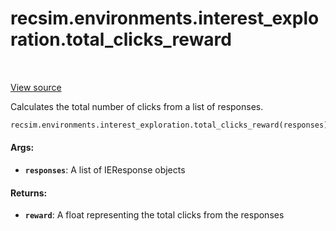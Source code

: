 <div itemscope itemtype="http://developers.google.com/ReferenceObject">
<meta itemprop="name" content="recsim.environments.interest_exploration.total_clicks_reward" />
<meta itemprop="path" content="Stable" />
</div>

# recsim.environments.interest_exploration.total_clicks_reward

<table class="tfo-notebook-buttons tfo-api" align="left">
</table>

<a target="_blank" href="https://github.com/google-research/recsim/tree/master/recsim//environments/interest_exploration.py">View
source</a>

Calculates the total number of clicks from a list of responses.

```python
recsim.environments.interest_exploration.total_clicks_reward(responses)
```

<!-- Placeholder for "Used in" -->

#### Args:

*   <b>`responses`</b>: A list of IEResponse objects

#### Returns:

*   <b>`reward`</b>: A float representing the total clicks from the responses
